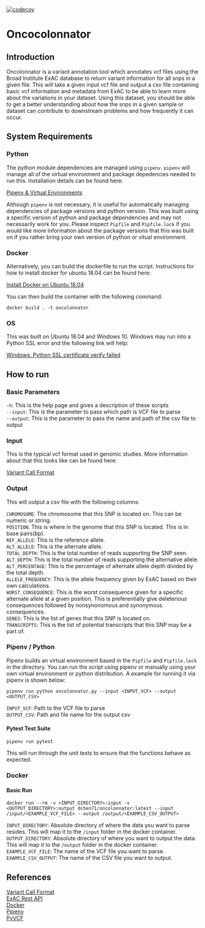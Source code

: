 [![codecov](https://codecov.io/gh/dchen71/oncolonnator/branch/master/graph/badge.svg)](https://codecov.io/gh/dchen71/oncolonnator)

# Oncocolonnator

## Introduction

Oncolonnator is a variant annotation tool which annotates vcf files using the Broad Institute ExAC database to return variant information for all snps in a given file. This will take a given input vcf file and output a csv file containing basic vcf information and metadata from ExAC to be able to learn more about the variations in your dataset. Using this dataset, you should be able to get a better understanding about how the snps in a given sample or dataset can contribute to downstream problems and how frequently it can occur.  

## System Requirements

### Python

The python module dependencies are managed using `pipenv`. `pipenv` will manage all of the virtual environment and package depedencies needed to run this. Installation details can be found here:  

[Pipenv & Virtual Environments](https://pipenv-fork.readthedocs.io/en/latest/install.html)  

Although `pipenv` is not necessary, it is useful for automatically managing dependencies of package versions and python version. This was built using a specific version of python and package dependencies and may not necessarily work for you. Please inspect `Pipfile` and `Pipfile.lock` if you would like more information about the package versions that this was built on if you rather bring your own version of python or vitual environment.  

### Docker

Alternatively, you can build the dockerfile to run the script. Instructions for how to install docker for ubuntu 18.04 can be found here:  

[Install Docker on Ubuntu 18.04](https://www.digitalocean.com/community/tutorials/how-to-install-and-use-docker-on-ubuntu-18-04)  

You can then build the container with the following command:  

    docker build . -t oncolonnator

### OS

This was built on Ubuntu 18.04 and Windows 10. Windows may run into a Python SSL error and the following link will help:  

[Windows: Python SSL certificate verify failed](https://stackoverflow.com/questions/52870795/windows-python-ssl-certificate-verify-failed)  

## How to run

### Basic Parameters  

`-h`: This is the help page and gives a description of these scripts  
`--input`: This is the parameter to pass which path is VCF file to parse  
`--output`: This is the parameter to pass the name and path of the csv file to output  

### Input

This is the typical vcf format used in genomic studies. More information about that this looks like can be found here:

[Variant Call Format](https://en.wikipedia.org/wiki/Variant_Call_Format)

### Output

This will output a csv file with the following columns:  

`CHROMOSOME`: The chromosome that this SNP is located on. This can be numeric or string.  
`POSITION`: This is where in the genome that this SNP is located. This is in base pairs(bp).  
`REF_ALLELE`: This is the reference allele.  
`ALT_ALLELE`: This is the alternate allele.  
`TOTAL_DEPTH`: This is the total number of reads supporting the SNP seen.  
`ALT_DEPTH`: This is the total number of reads supporting the alternative allele.  
`ALT_PERCENTAGE`: This is the percentage of alternate allele depth divided by the total depth.  
`ALLELE_FREQUENCY`: This is the allele frequency given by ExAC based on their own calculations.  
`WORST_CONSEQUENCE`: This is the worst consequence given for a specific alternate allele at a given position. This is preferentially give deleterious consequences followed by nonsynonomous and synonymous consequences.  
`GENES`: This is the list of genes that this SNP is located on.  
`TRANSCRIPTS`: This is the list of potential transcripts that this SNP may be a part of.  

### Pipenv / Python  

Pipenv builds an virtual environment based in the `Pipfile` and `Pipfile.lock` in the directory. You can run the script using pipenv or manually using your own virtual environment or python distribution. A example for running it via pipenv is shown below:  

    pipenv run python oncolonnator.py --input <INPUT_VCF> --output <OUTPUT_CSV>

`INPUT_VCF`: Path to the VCF file to parse  
`OUTPUT_CSV`: Path and file name for the output csv  

#### Pytest Test Suite  

    pipenv run pytest

This will run through the unit tests to ensure that the functions behave as expected.  

### Docker

#### Basic Run

    docker run --rm -v <INPUT_DIRECTORY>:input -v <OUTPUT_DIRECTORY>:output dchen71/oncolonnator:latest --input /input/<EXAMPLE_VCF_FILE> --output /output/<EXAMPLE_CSV_OUTPUT>

`INPUT_DIRECTORY`: Absolute directory of where the data you want to parse resides. This will map it to the `/input` folder in the docker container.  
`OUTPUT_DIRECTORY`: Absolute directory of where you want to output the data. This will map it to the `/output` folder in the docker container.  
`EXAMPLE_VCF_FILE`: The name of the VCF file you want to parse.  
`EXAMPLE_CSV_OUTPUT`: The name of the CSV file you want to output.  

## References  
[Variant Call Format](https://en.wikipedia.org/wiki/Variant_Call_Format)  
[ExAC Rest API](https://pic-sure.org/products/exac-restful-api)  
[Docker](https://www.docker.com/)  
[Pipenv](https://pipenv.pypa.io/en/latest/)  
[PyVCF](https://pyvcf.readthedocs.io/en/latest/)  